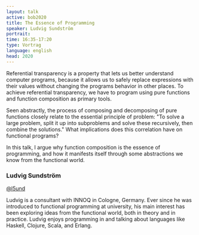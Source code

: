 ```yaml
---
layout: talk
active: bob2020
title: The Essence of Programming
speaker: Ludvig Sundström
portrait:
time: 16:35-17:20
type: Vortrag
language: english
head: 2020
---
```


Referential transparency is a property that lets us better understand
computer programs, because it allows us to safely replace expressions
with their values without changing the programs behavior in other
places. To achieve referential transparency, we have to program using
pure functions and function composition as primary tools.

Seen abstractly, the process of composing and decomposing of pure
functions closely relate to the essential principle of problem: "To
solve a large problem, split it up into subproblems and solve these
recursively, then combine the solutions." What implications does this
correlation have on functional programs?

In this talk, I argue why function composition is the essence of
programming, and how it manifests itself through some abstractions we
know from the functional world.

### Ludvig Sundström

[@l5und](http://www.twitter.com/l5und)

Ludvig is a consultant with INNOQ in Cologne, Germany. Ever since
he was introduced to functional programming at university, his main
interest has been exploring ideas from the functional world, both in
theory and in practice. Ludvig enjoys programming in and talking about
languages like Haskell, Clojure, Scala, and Erlang.

